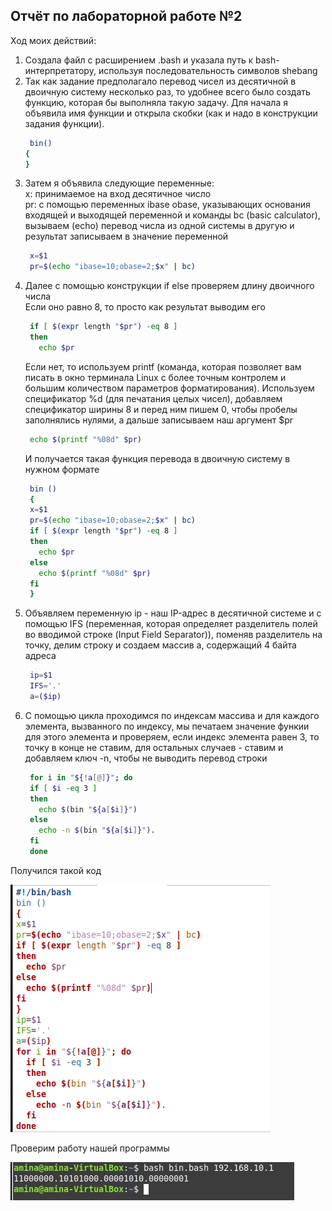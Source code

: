 ## Отчёт по лабораторной работе №2
Ход моих действий:
1. Создала файл с расширением .bash и уĸазала путь ĸ bash-интерпретатору, используя последовательность символов shebang
2. Так как задание предполагало перевод чисел из десятичной в двоичную систему несколько раз, то удобнее всего было создать функцию, которая бы выполняла такую задачу. Для начала я объявила имя функции и открыла скобки (как и надо в конструкции задания функции).
   ```bash
    bin()
   {
   }
   ```
3. Затем я объявила следующие переменные:  
х: принимаемое на вход десятичное число  
pr: с помощью переменных ibase obase, указывающих основания входящей и выходящей переменной и команды bc (basic calculator), вызываем (echo) перевод числа из одной системы в другую и результат записываем в значение переменной
   ```bash
    x=$1
    pr=$(echo "ibase=10;obase=2;$x" | bc)
   ```
4. Далее с помощью конструкции if else проверяем длину двоичного числа  
Если оно равно 8, то просто как результат выводим его
   ```bash
    if [ $(expr length "$pr") -eq 8 ]  
    then  
      echo $pr
   ```
   Если нет, то используем printf (команда, которая позволяет вам писать в окно терминала Linux с более точным контролем и большим количеством параметров форматирования). Используем спецификатор %d (для печатания целых чисел), добавляем спецификатор ширины 8 и перед ним пишем 0, чтобы пробелы заполнялись нулями, а дальше записываем наш аргумент $pr
   ```bash
    echo $(printf "%08d" $pr)
   ```
   И получается такая функция перевода в двоичную систему в нужном формате
   ```bash
    bin ()
    {
    x=$1  
    pr=$(echo "ibase=10;obase=2;$x" | bc)  
    if [ $(expr length "$pr") -eq 8 ]  
    then  
      echo $pr  
    else  
      echo $(printf "%08d" $pr)  
    fi  
    }
   ```
5. Объявляем переменную ip - наш IP-адрес в десятичной системе и с помощью IFS (переменная, которая определяет разделитель полей во вводимой строке (Input Field Separator)), поменяв разделитель на точку, делим строку и создаем массив а, содержащий 4 байта адреса
   ```bash
    ip=$1  
    IFS='.'  
    a=($ip)
   ```
6. С помощью цикла проходимся по индексам массива и для каждого элемента, вызванного по индексу, мы печатаем значение функии для этого элемента и проверяем, если индекс элемента равен 3, то точку в конце не ставим, для остальных случаев - ставим и добавляем ключ -n, чтобы не выводить перевод строки
   ```bash
    for i in "${!a[@]}"; do
    if [ $i -eq 3 ]
    then 
      echo $(bin "${a[$i]}")
    else
      echo -n $(bin "${a[$i]}").
    fi
    done
   ```
Получился такой код 

![Image alt](https://github.com/amina339/-2-/blob/main/инфа.png) 

Проверим работу нашей программы   

![Image alt](https://github.com/amina339/-2-/blob/main/инф.jpg) 
